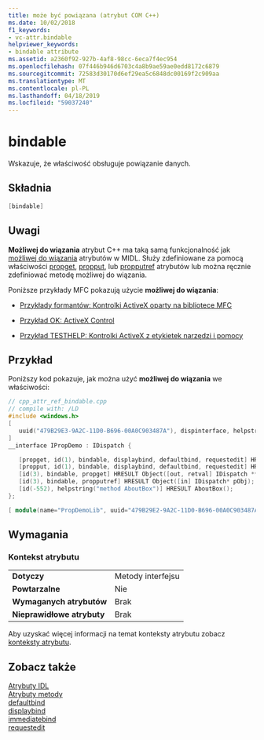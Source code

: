 ```yaml
---
title: może być powiązana (atrybut COM C++)
ms.date: 10/02/2018
f1_keywords:
- vc-attr.bindable
helpviewer_keywords:
- bindable attribute
ms.assetid: a2360f92-927b-4af8-98cc-6eca7f4ec954
ms.openlocfilehash: 07f446b946d6703c4a8b9ae59ae0edd8172c6879
ms.sourcegitcommit: 72583d30170d6ef29ea5c6848dc00169f2c909aa
ms.translationtype: MT
ms.contentlocale: pl-PL
ms.lasthandoff: 04/18/2019
ms.locfileid: "59037240"
---
```

# <a name="bindable"></a>bindable

Wskazuje, że właściwość obsługuje powiązanie danych.

## <a name="syntax"></a>Składnia

```cpp
[bindable]
```

## <a name="remarks"></a>Uwagi

**Możliwej do wiązania** atrybut C++ ma taką samą funkcjonalność jak [możliwej do wiązania](/windows/desktop/Midl/bindable) atrybutów w MIDL. Służy zdefiniowane za pomocą właściwości [propget](propget.md), [propput](propput.md), lub [propputref](propputref.md) atrybutów lub można ręcznie zdefiniować metodę możliwej do wiązania.

Poniższe przykłady MFC pokazują użycie **możliwej do wiązania**:

- [Przykłady formantów: Kontrolki ActiveX oparty na bibliotece MFC](https://github.com/Microsoft/VCSamples/tree/master/VC2010Samples/MFC/controls)

- [Przykład OK: ActiveX Control](https://github.com/Microsoft/VCSamples/tree/master/VC2010Samples/MFC/controls)

- [Przykład TESTHELP: Kontrolki ActiveX z etykietek narzędzi i pomocy](https://github.com/Microsoft/VCSamples/tree/master/VC2010Samples/MFC/controls)

## <a name="example"></a>Przykład

Poniższy kod pokazuje, jak można użyć **możliwej do wiązania** we właściwości:

```cpp
// cpp_attr_ref_bindable.cpp
// compile with: /LD
#include <windows.h>
[
   uuid("479B29E3-9A2C-11D0-B696-00A0C903487A"), dispinterface, helpstring("property demo Interface")
]
__interface IPropDemo : IDispatch {

   [propget, id(1), bindable, displaybind, defaultbind, requestedit] HRESULT P1([out, retval] long *nSize);
   [propput, id(1), bindable, displaybind, defaultbind, requestedit] HRESULT P1([in] long nSize);
   [id(3), bindable, propget] HRESULT Object([out, retval] IDispatch **ppObj);
   [id(3), bindable, propputref] HRESULT Object([in] IDispatch* pObj);
   [id(-552), helpstring("method AboutBox")] HRESULT AboutBox();
};

[ module(name="PropDemoLib", uuid="479B29E2-9A2C-11D0-B696-00A0C903487A", version="1.0", helpstring="property demo") ];
```

## <a name="requirements"></a>Wymagania

### <a name="attribute-context"></a>Kontekst atrybutu

|||
|-|-|
|**Dotyczy**|Metody interfejsu|
|**Powtarzalne**|Nie|
|**Wymaganych atrybutów**|Brak|
|**Nieprawidłowe atrybuty**|Brak|

Aby uzyskać więcej informacji na temat konteksty atrybutu zobacz [konteksty atrybutu](cpp-attributes-com-net.md#contexts).

## <a name="see-also"></a>Zobacz także

[Atrybuty IDL](idl-attributes.md)<br/>
[Atrybuty metody](method-attributes.md)<br/>
[defaultbind](defaultbind.md)<br/>
[displaybind](displaybind.md)<br/>
[immediatebind](immediatebind.md)<br/>
[requestedit](requestedit.md)